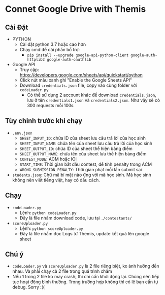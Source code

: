 # Connet Google Drive with Themis

## Cài Đặt

+ PYTHON
  + Cài đặt python 3.7 hoặc cao hơn
  + Chạy cmd để cài phần bổ trợ:
    + ```pip install --upgrade google-api-python-client google-auth-httplib2 google-auth-oauthlib```
+ Google API
  + Truy cập: https://developers.google.com/sheets/api/quickstart/python
  + Click nút màu xanh ghi "Enable the Google Sheets API"
  + Download `credentials.json` file, copy vào cùng folder với ```codeLoader.py```
    + Có thể sử dụng 2 account khác để download `credentials.json`, lưu ở tên `credentials1.json` và `credentials2.json`. Như vậy sẽ có 300 requests mỗi 100s

## Tùy chỉnh trước khi chạy

+ ```.env.json```
  + ```SHEET_INPUT_ID```: chứa ID của sheet lưu câu trả lời của học sinh
  + ```SHEET_INPUT_NAME```: chứa tên của sheet lưu câu trả lời của học sinh
  + ```SHEET_OUTPUT_ID```: chứa ID của sheet thể hiện bảng điểm
  + ```SHEET_OUTPUT_NAME```: chứa tên của sheet lưu thể hiện bảng điểm
  + ```CONTEST_MODE```: ACM hoặc IOI 
  + ```START_TIME```: Thời gian bắt đầu contest, để tính penalty trong ACM
  + ```WRONG_SUBMISSION_PENALTY```: Thời gian phạt mỗi lần submit sai
+ ```students.json```: Chứ mã bí mật nào ứng với mã học sinh. Mã học sinh không nên viết tiếng việt, hay có dấu cách.

## Chạy

+ ```codeLoader.py```
  + Lệnh: ```python codeLoader.py```
  + Đây là file nhằm download code, lưu tại ```./contestants/```
+ ```scoreUploader.py```
  + Lệnh: ```python scoreUploader.py```
  + Đây là file nhằm đọc Logs từ Themis, update kết quả lên google sheet

## Chú ý

+ ```codeLoader.py``` và ```scoreUploader.py``` là 2 file riêng biệt, ko ảnh hưởng đến nhau. Và phải chạy cả 2 file trong quá trình chấm
+ Nếu 1 trong 2 file ko may crash, thì chỉ cần khởi động lại. Chúng nên tiếp tục hoạt động bình thường. Trong trường hợp không thì có lẽ bạn cần tự debug. Sorry :((